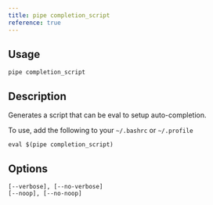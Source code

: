 ```yaml
---
title: pipe completion_script
reference: true
---
```


## Usage

    pipe completion_script

## Description

Generates a script that can be eval to setup auto-completion.

To use, add the following to your `~/.bashrc` or `~/.profile`

    eval $(pipe completion_script)


## Options

```
[--verbose], [--no-verbose]  
[--noop], [--no-noop]        
```


